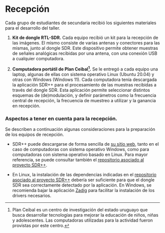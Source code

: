 # Recepción 

Cada grupo de estudiantes de secundaria recibió los siguientes materiales para el desarrollo del taller.

1. **Kit de dongle RTL-SDR.** Cada equipo recibió un kit para la recepción de las imágenes. El mismo consiste de varias antenas y conectores para las mismas, junto al dongle SDR. Este dispositivo permite obtener muestras de señales analógicas recibidas por una antena, con una conexión USB a cualquier computadora.

2. **Computadora portátil de Plan Ceibal[^1].** Se le entregó a cada equipo una laptop, algunas de ellas con sistema operativo Linux (Ubuntu 20.04) y otras con Windows (Windows 11). Cada computadora tenía descargada la aplicación SDR++ para el procesamiento de las muestras recibidas a través del dongle SDR. Esta aplicación permite seleccionar distintos esquemas de (de)modulación, y definir parámetros como la frecuencia central de recepción, la frecuencia de muestreo a utilizar y la ganancia en recepción. 

[^1]: Plan Ceibal es un centro de investigación del estado uruguayo que busca desarrollar tecnologías para mejorar la educación de niños, niñas y adolescentes. Las computadoras utilizadas para la actividad fueron provistas por este centro.

### Aspectos a tener en cuenta para la recepción.
Se describen a continuación algunas consideraciones para la preparación de los equipos de recepción.

- SDR++ puede descargarse de forma sencilla de [su sitio web](https://www.sdrpp.org/), tanto en el caso de computadoras con sistema operativo Windows, como para computadoras con sistema operativo basado en Linux. Para mayor referencia, se puede consultar también el [repositorio asociado al proyecto SDR++](https://github.com/AlexandreRouma/SDRPlusPlus).

- En Linux, la instalación de las dependencias indicadas en el [repositorio asociado al proyecto SDR++](https://github.com/AlexandreRouma/SDRPlusPlus) debería ser suficiente para que el dongle SDR sea correctamente detectado por la aplicación. En Windows, se recomienda bajar la aplicación [Zadig](https://zadig.akeo.ie/) para facilitar la instalación de los drivers necesarios.
